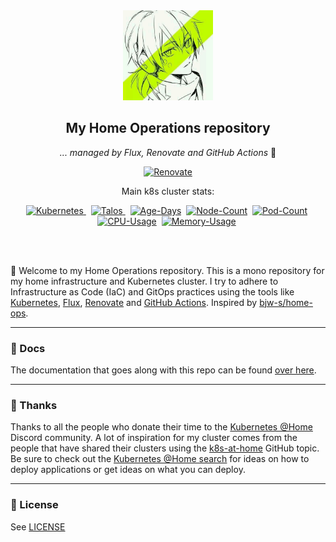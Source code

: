 <div align="center">

<img src="https://github.com/soulwhisper/home-ops/blob/main/_assets/logo.jpg?raw=true" width="144px" height="144px"/>

## My Home Operations repository

_... managed by Flux, Renovate and GitHub Actions_ :robot:

[![Renovate](https://img.shields.io/badge/powered_by-Renovate-blue?style=for-the-badge&logo=renovate)](https://www.mend.io/renovate/)

Main k8s cluster stats:

[![Kubernetes](https://img.shields.io/badge/dynamic/yaml?url=https%3A%2F%2Fraw.githubusercontent.com%2Fsoulwhisper%2Fhome-ops%2Fmain%2Fkubernetes%2Fmain%2Ftalos%2Ftalconfig.yaml&query=%24.kubernetesVersion&flat-square&logo=kubernetes&logoColor=white&label=k8s)
](https://www.talos.dev/)&nbsp;
[![Talos](https://img.shields.io/badge/dynamic/yaml?url=https%3A%2F%2Fraw.githubusercontent.com%2Fsoulwhisper%2Fhome-ops%2Fmain%2Fkubernetes%2Fmain%2Ftalos%2Ftalconfig.yaml&query=%24.talosVersion&flat-square&logo=kubernetes&logoColor=white&color=orange&label=talos)
](https://www.talos.dev/)&nbsp;
[![Age-Days](https://kromgo.noirprime.com/cluster_age_days?format=badge)](https://github.com/kashalls/kromgo/)&nbsp;
[![Node-Count](https://kromgo.noirprime.com/cluster_node_count?format=badge)](https://github.com/kashalls/kromgo/)&nbsp;
[![Pod-Count](https://kromgo.noirprime.com/cluster_pod_count?format=badge)](https://github.com/kashalls/kromgo/)&nbsp;
[![CPU-Usage](https://kromgo.noirprime.com/cluster_cpu_usage?format=badge)](https://github.com/kashalls/kromgo/)&nbsp;
[![Memory-Usage](https://kromgo.noirprime.com/cluster_memory_usage?format=badge)](https://github.com/kashalls/kromgo/)&nbsp;

</div>
<br><br>

👋 Welcome to my Home Operations repository. This is a mono repository for my home infrastructure and Kubernetes cluster. I try to adhere to Infrastructure as Code (IaC) and GitOps practices using the tools like [Kubernetes](https://kubernetes.io/), [Flux](https://github.com/fluxcd/flux2), [Renovate](https://github.com/renovatebot/renovate) and [GitHub Actions](https://github.com/features/actions). Inspired by [bjw-s/home-ops](https://github.com/bjw-s/home-ops).

---

### 📖 Docs

The documentation that goes along with this repo can be found [over here]().

---

### :handshake: Thanks

Thanks to all the people who donate their time to the [Kubernetes @Home](https://discord.gg/k8s-at-home) Discord community. A lot of inspiration for my cluster comes from the people that have shared their clusters using the [k8s-at-home](https://github.com/topics/k8s-at-home) GitHub topic. Be sure to check out the [Kubernetes @Home search](https://nanne.dev/k8s-at-home-search/) for ideas on how to deploy applications or get ideas on what you can deploy.

---

### 🔏 License

See [LICENSE](https://github.com/soulwhisper/home-ops/blob/main/LICENSE)
